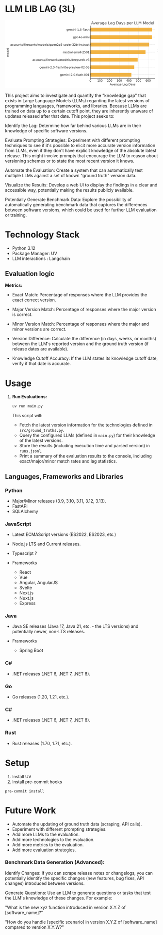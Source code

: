 # LLM LIB LAG (3L)

![Lag per LLM](./images/lag-per-llm.png)

This project aims to investigate and quantify the "knowledge gap" that exists in Large Language Models (LLMs) regarding the latest versions of programming languages, frameworks, and libraries. Because LLMs are trained on data up to a certain cutoff point, they are inherently unaware of updates released after that date. This project seeks to:


Identify the Lag: Determine how far behind various LLMs are in their knowledge of specific software versions.

Evaluate Prompting Strategies: Experiment with different prompting techniques to see if it's possible to elicit more accurate version information from LLMs, even if they don't have explicit knowledge of the absolute latest release. This might involve prompts that encourage the LLM to reason about versioning schemes or to state the most recent version it knows.

Automate the Evaluation: Create a system that can automatically test multiple LLMs against a set of known "ground truth" version data.

Visualize the Results: Develop a web UI to display the findings in a clear and accessible way, potentially making the results publicly available.

Potentially Generate Benchmark Data: Explore the possibility of automatically generating benchmark data that captures the differences between software versions, which could be used for further LLM evaluation or training.

# Technology Stack
- Python 3.12
- Package Manager: UV
- LLM interactions : Langchain

## Evaluation logic
**Metrics:**

- Exact Match: Percentage of responses where the LLM provides the exact correct version.

- Major Version Match: Percentage of responses where the major version is correct.

- Minor Version Match: Percentage of responses where the major and minor versions are correct.

- Version Difference: Calculate the difference (in days, weeks, or months) between the LLM's reported version and the ground truth version (if release dates are available).

- Knowledge Cutoff Accuracy: If the LLM states its knowledge cutoff date, verify if that date is accurate.



# Usage

1.  **Run Evaluations:**

    ```bash
    uv run main.py
    ```

    This script will:
    *   Fetch the latest version information for the technologies defined in `src/ground_truths.py`.
    *   Query the configured LLMs (defined in `main.py`) for their knowledge of the latest versions.
    *   Store the results (including execution time and parsed version) in `runs.jsonl`.
    *   Print a summary of the evaluation results to the console, including exact/major/minor match rates and lag statistics.

## Languages, Frameworks and Libraries
### Python
- Major/Minor releases (3.9, 3.10, 3.11, 3.12, 3.13).
- FastAPI
- SQLAlchemy 

### JavaScript
- Latest ECMAScript versions (ES2022, ES2023, etc.)
- Node.js LTS and Current releases.
- Typescript ? 

- Frameworks 
    - React
    - Vue
    - Angular, AngularJS
    - Svelte
    - Next.js
    - Nuxt.js
    - Express

### Java
- Java SE releases (Java 17, Java 21, etc. - the LTS versions) and potentially newer, non-LTS releases.

- Frameworks
    - Spring Boot

### C#
- .NET releases (.NET 6, .NET 7, .NET 8).

### Go
- Go releases (1.20, 1.21, etc.).

### C#
- .NET releases (.NET 6, .NET 7, .NET 8).

### Rust
- Rust releases (1.70, 1.71, etc.).



# Setup

1. Install UV
2. Install pre-commit hooks

```
pre-commit install
```



# Future Work
-   Automate the updating of ground truth data (scraping, API calls).
-   Experiment with different prompting strategies.
-   Add more LLMs to the evaluation.
-   Add more technologies to the evaluation.
-   Add more metrics to the evaluation.
-   Add more evaluation strategies.

### Benchmark Data Generation (Advanced):

Identify Changes: If you can scrape release notes or changelogs, you can potentially identify the specific changes (new features, bug fixes, API changes) introduced between versions.

Generate Questions: Use an LLM to generate questions or tasks that test the LLM's knowledge of these changes. For example:

"What is the new xyz function introduced in version X.Y.Z of [software_name]?"

"How do you handle [specific scenario] in version X.Y.Z of [software_name] compared to version X.Y.W?"

